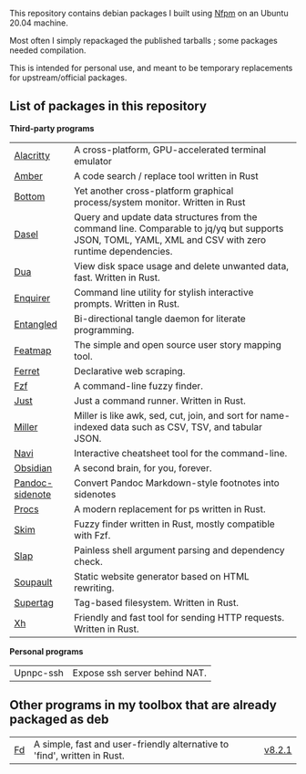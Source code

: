 This repository contains debian packages I built using [Nfpm](https://github.com/goreleaser/nfpm) on an Ubuntu 20.04 machine.

Most often I simply repackaged the published tarballs ; some packages needed compilation.

This is intended for personal use, and meant to be temporary replacements for upstream/official packages.

## List of packages in this repository

**Third-party programs**

|  |  |
|--|--|
| [Alacritty](https://github.com/alacritty/alacritty) | A cross-platform, GPU-accelerated terminal emulator |
| [Amber](https://github.com/dalance/amber) | A code search / replace tool written in Rust |
| [Bottom](https://github.com/ClementTsang/bottom) | Yet another cross-platform graphical process/system monitor. Written in Rust |
| [Dasel](https://github.com/TomWright/dasel) | Query and update data structures from the command line. Comparable to jq/yq but supports JSON, TOML, YAML, XML and CSV with zero runtime dependencies. |
| [Dua](https://github.com/Byron/dua-cli) | View disk space usage and delete unwanted data, fast. Written in Rust. |
| [Enquirer](https://github.com/termapps/enquirer) | Command line utility for stylish interactive prompts. Written in Rust. |
| [Entangled](https://github.com/entangled/entangled) | Bi-directional tangle daemon for literate programming. |
| [Featmap](https://github.com/amborle/featmap) | The simple and open source user story mapping tool. |
| [Ferret](https://www.montferret.dev) | Declarative web scraping. |
| [Fzf](https://github.com/dalance/fzf) | A command-line fuzzy finder. |
| [Just](https://github.com/casey/just) | Just a command runner. Written in Rust. |
| [Miller](https://github.com/johnkerl/miller) | Miller is like awk, sed, cut, join, and sort for name-indexed data such as CSV, TSV, and tabular JSON. |
| [Navi](https://github.com/denisidoro/navi) | Interactive cheatsheet tool for the command-line. |
| [Obsidian](https://obsidian.md) | A second brain, for you, forever. |
| [Pandoc-sidenote](https://github.com/jez/pandoc-sidenote) | Convert Pandoc Markdown-style footnotes into sidenotes |
| [Procs](https://github.com/dalance/procs) | A modern replacement for ps written in Rust. |
| [Skim](https://github.com/lotabout/skim) | Fuzzy finder written in Rust, mostly compatible with Fzf. |
| [Slap](https://github.com/agnipau/slap) | Painless shell argument parsing and dependency check. |
| [Soupault](https://www.soupault.app) | Static website generator based on HTML rewriting. |
| [Supertag](https://github.com/amoffat/supertag) | Tag-based filesystem. Written in Rust. |
| [Xh](https://github.com/ducaale/xh) | Friendly and fast tool for sending HTTP requests. Written in Rust. |

**Personal programs**

|  |  |
|--|--|
| Upnpc-ssh | Expose ssh server behind NAT. |

## Other programs in my toolbox that are already packaged as deb

|  |  |  |
|--|--|--|
| [Fd](https://github.com/sharkdp/fd) | A simple, fast and user-friendly alternative to 'find', written in Rust. | [v8.2.1](https://github.com/sharkdp/fd/releases/download/v8.2.1/fd_8.2.1_amd64.deb) |

